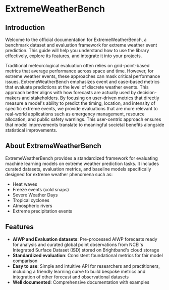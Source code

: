 # ExtremeWeatherBench

## Introduction

Welcome to the official documentation for ExtremeWeatherBench, a benchmark dataset and evaluation framework for extreme weather event prediction. This guide will help you understand how to use the library effectively, explore its features, and integrate it into your projects.

Traditional meteorological evaluation often relies on grid-point-based metrics that average performance across space and time. However, for extreme weather events, these approaches can mask critical performance issues. ExtremeWeatherBench emphasizes event and case-based metrics that evaluate predictions at the level of discrete weather events. This approach better aligns with how forecasts are actually used by decision-makers and stakeholders. By focusing on user-driven metrics that directly measure a model's ability to predict the timing, location, and intensity of specific extreme events, we provide evaluations that are more relevant to real-world applications such as emergency management, resource allocation, and public safety warnings. This user-centric approach ensures that model improvements translate to meaningful societal benefits alongside statistical improvements.

## About ExtremeWeatherBench

ExtremeWeatherBench provides a standardized framework for evaluating machine learning models on extreme weather prediction tasks. It includes curated datasets, evaluation metrics, and baseline models specifically designed for extreme weather phenomena such as:

- Heat waves
- Freeze events (cold snaps)
- Severe Weather Days
- Tropical cyclones
- Atmospheric rivers
- Extreme precipitation events


## Features

- **AIWP and Evaluation datasets**: Pre-processed AIWP forecasts ready for analysis and curated global point observations from NCEI's Integrated Surface Dataset (ISD) stored on Brightband's cloud storage
- **Standardized evaluation**: Consistent foundational metrics for fair model comparison
- **Easy to use**: Simple and intuitive API for researchers and practitioners, including a friendly learning curve to build bespoke metrics and integration of other forecast and observational datasets
- **Well documented**: Comprehensive documentation with examples